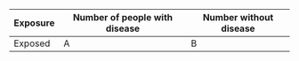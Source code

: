 | Exposure | Number of people with disease | Number without disease |
|----------|-------------------------------|------------------------|
| Exposed  | A                             | B                      |